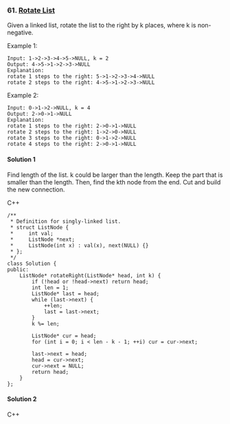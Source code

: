 ### 61\. [Rotate List](https://leetcode.com/problems/rotate-list/)

Given a linked list, rotate the list to the right by k places, where k is non-negative.

Example 1:
```
Input: 1->2->3->4->5->NULL, k = 2
Output: 4->5->1->2->3->NULL
Explanation:
rotate 1 steps to the right: 5->1->2->3->4->NULL
rotate 2 steps to the right: 4->5->1->2->3->NULL
```
Example 2:
```
Input: 0->1->2->NULL, k = 4
Output: 2->0->1->NULL
Explanation:
rotate 1 steps to the right: 2->0->1->NULL
rotate 2 steps to the right: 1->2->0->NULL
rotate 3 steps to the right: 0->1->2->NULL
rotate 4 steps to the right: 2->0->1->NULL
```

#### Solution 1

Find length of the list. k could be larger than the length. Keep the part that is smaller than the length.
Then, find the kth node from the end. Cut and build the new connection.

C++

```
/**
 * Definition for singly-linked list.
 * struct ListNode {
 *     int val;
 *     ListNode *next;
 *     ListNode(int x) : val(x), next(NULL) {}
 * };
 */
class Solution {
public:
    ListNode* rotateRight(ListNode* head, int k) {
        if (!head or !head->next) return head;
        int len = 1;
        ListNode* last = head;
        while (last->next) {
            ++len;
            last = last->next;
        }
        k %= len;
        
        ListNode* cur = head;
        for (int i = 0; i < len - k - 1; ++i) cur = cur->next;
        
        last->next = head;
        head = cur->next;
        cur->next = NULL;
        return head;
    }
};
```

#### Solution 2

C++

```

```
